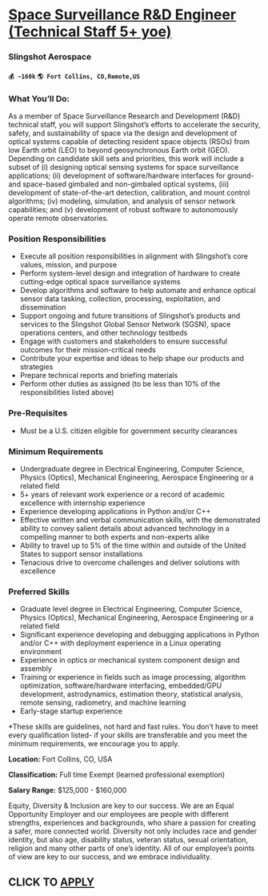 # [Space Surveillance R&D Engineer (Technical Staff 5+ yoe)](https://www.remotewlb.com/apply/space-surveillance-r-d-engineer-technical-staff-5-yoe)  
### Slingshot Aerospace  
#### `💰 ~160k` `🌎 Fort Collins, CO,Remote,US`  

### **What You’ll Do:**

As a member of Space Surveillance Research and Development (R&D) technical staff, you will support Slingshot’s efforts to accelerate the security, safety, and sustainability of space via the design and development of optical systems capable of detecting resident space objects (RSOs) from low Earth orbit (LEO) to beyond geosynchronous Earth orbit (GEO). Depending on candidate skill sets and priorities, this work will include a subset of (i) designing optical sensing systems for space surveillance applications; (ii) development of software/hardware interfaces for ground- and space-based gimbaled and non-gimbaled optical systems, (iii) development of state-of-the-art detection, calibration, and mount control algorithms; (iv) modeling, simulation, and analysis of sensor network capabilities; and (v) development of robust software to autonomously operate remote observatories.

### **Position Responsibilities**

  * Execute all position responsibilities in alignment with Slingshot’s core values, mission, and purpose
  * Perform system-level design and integration of hardware to create cutting-edge optical space surveillance systems
  * Develop algorithms and software to help automate and enhance optical sensor data tasking, collection, processing, exploitation, and dissemination
  * Support ongoing and future transitions of Slingshot’s products and services to the Slingshot Global Sensor Network (SGSN), space operations centers, and other technology testbeds
  * Engage with customers and stakeholders to ensure successful outcomes for their mission-critical needs
  * Contribute your expertise and ideas to help shape our products and strategies
  * Prepare technical reports and briefing materials
  * Perform other duties as assigned (to be less than 10% of the responsibilities listed above)

### **Pre-Requisites**

  * Must be a U.S. citizen eligible for government security clearances

### **Minimum Requirements**

  * Undergraduate degree in Electrical Engineering, Computer Science, Physics (Optics), Mechanical Engineering, Aerospace Engineering or a related field
  * 5+ years of relevant work experience or a record of academic excellence with internship experience
  * Experience developing applications in Python and/or C++
  * Effective written and verbal communication skills, with the demonstrated ability to convey salient details about advanced technology in a compelling manner to both experts and non-experts alike
  * Ability to travel up to 5% of the time within and outside of the United States to support sensor installations
  * Tenacious drive to overcome challenges and deliver solutions with excellence

### **Preferred Skills**

  * Graduate level degree in Electrical Engineering, Computer Science, Physics (Optics), Mechanical Engineering, Aerospace Engineering or a related field
  * Significant experience developing and debugging applications in Python and/or C++ with deployment experience in a Linux operating environment
  * Experience in optics or mechanical system component design and assembly
  * Training or experience in fields such as image processing, algorithm optimization, software/hardware interfacing, embedded/GPU development, astrodynamics, estimation theory, statistical analysis, remote sensing, radiometry, and machine learning
  * Early-stage startup experience

*These skills are guidelines, not hard and fast rules. You don’t have to meet every qualification listed- if your skills are transferable and you meet the minimum requirements, we encourage you to apply. 

**Location:** Fort Collins, CO, USA

**Classification:** Full time Exempt (learned professional exemption)

**Salary Range:** $125,000 - $160,000

Equity, Diversity & Inclusion are key to our success. We are an Equal Opportunity Employer and our employees are people with different strengths, experiences and backgrounds, who share a passion for creating a safer, more connected world. Diversity not only includes race and gender identity, but also age, disability status, veteran status, sexual orientation, religion and many other parts of one’s identity. All of our employee’s points of view are key to our success, and we embrace individuality.

  
## CLICK TO [APPLY](https://www.remotewlb.com/apply/space-surveillance-r-d-engineer-technical-staff-5-yoe)

